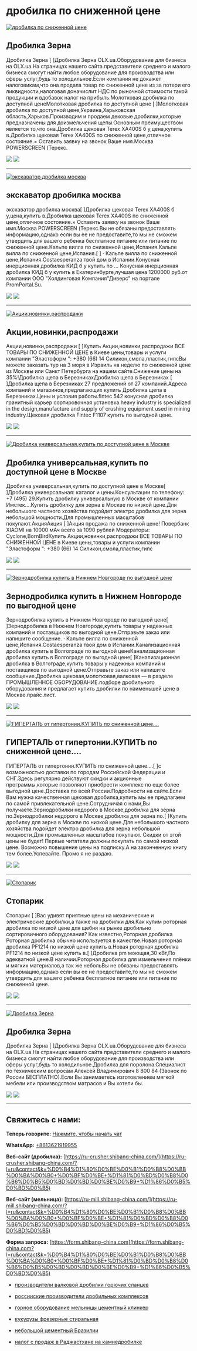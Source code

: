 # дробилка по сниженной цене

<a href="https://swt.shibang-china.com/?l=ru&img&k=%D0%B4%D1%80%D0%BE%D0%B1%D0%B8%D0%BB%D0%BA%D0%B0+%D0%BF%D0%BE+%D1%81%D0%BD%D0%B8%D0%B6%D0%B5%D0%BD%D0%BD%D0%BE%D0%B9+%D1%86%D0%B5%D0%BD%D0%B5" target="_blank">![дробилка по сниженной цене](http://static.shibang-china.com/all-800x300/863.jpg)</a>

## Дробилка Зерна
Дробилка Зерна [ ]Дробилка Зерна OLX.ua.Оборудование для бизнеса на OLX.ua.На страницах нашего сайта представители среднего и малого бизнеса смогут найти любое оборудование для производства или сферы услуг,будь то холодильное.Если компания не докажет налоговикам,что она продала товар по сниженной цене из за потери его ликвидности,налоговая доначислит НДС по рыночной стоимости такой продукции и вдобавок налог на прибыль.Молотковая дробилка по доступной ценеМолотковая дробилка по доступной цене [ ]Молотковая дробилка по доступной цене,Украина,Харьковская область,Харьков.Производим и продаем дековые дробилки,которые предназначены для доизмельчения щепы.Основным преимуществом является то,что она.Дробилка щековая Terex XA400S б у,цена,купить в.Дробилка щековая Terex XA400S по сниженной цене,отличное состояние.&#215; Оставить заявку на звонок Ваше имя.Москва POWERSCREEN (Терекс.


<a href="https://whatsapp.shibangsoft.com/WhatsApp.php" target="_blank" title="WhatsApp">![](http://static.shibang-china.com/icon/whatsapp.png)</a> <a href="https://swt.shibang-china.com/?l=ru&icon&k=%D0%B4%D1%80%D0%BE%D0%B1%D0%B8%D0%BB%D0%BA%D0%B0+%D0%BF%D0%BE+%D1%81%D0%BD%D0%B8%D0%B6%D0%B5%D0%BD%D0%BD%D0%BE%D0%B9+%D1%86%D0%B5%D0%BD%D0%B5" target="_blank">![](http://static.shibang-china.com/icon/chat-ru.png)</a>

---

<a href="https://swt.shibang-china.com/?l=ru&img&k=%D0%B4%D1%80%D0%BE%D0%B1%D0%B8%D0%BB%D0%BA%D0%B0+%D0%BF%D0%BE+%D1%81%D0%BD%D0%B8%D0%B6%D0%B5%D0%BD%D0%BD%D0%BE%D0%B9+%D1%86%D0%B5%D0%BD%D0%B5" target="_blank">![экскаватор дробилка москва](http://static.shibang-china.com/all-800x300/341.jpg)</a>

## экскаватор дробилка москва
экскаватор дробилка москва[ ]Дробилка щековая Terex XA400S б у,цена,купить в.Дробилка щековая Terex XA400S по сниженной цене,отличное состояние.&#215; Оставить заявку на звонок Ваше имя.Москва POWERSCREEN (Терекс.Вы не обязаны предоставлять информацию,однако если вы ее не предоставите,то мы не сможем утвердить для вашего ребенка бесплатное питание или питание по сниженной цене.Кальпе вилла по сниженной цене,Испания.Кальпе вилла по сниженной цене,Испания.[ ]&nbsp;&#0183;&#32;Кальпе вилла по сниженной цене,Испания.Costaesperanza твой дом в Испании.Конусная инерционная дробилка КИД б у купить по … Конусная инерционная дробилка КИД б у купить в Екатеринбурге,лучшая цена 1200000 руб.от компании ООО &quot;Холдинговая Компания&quot;Диверс&quot; на портале PromPortal.Su.


<a href="https://whatsapp.shibangsoft.com/WhatsApp.php" target="_blank" title="WhatsApp">![](http://static.shibang-china.com/icon/whatsapp.png)</a> <a href="https://swt.shibang-china.com/?l=ru&icon&k=%D0%B4%D1%80%D0%BE%D0%B1%D0%B8%D0%BB%D0%BA%D0%B0+%D0%BF%D0%BE+%D1%81%D0%BD%D0%B8%D0%B6%D0%B5%D0%BD%D0%BD%D0%BE%D0%B9+%D1%86%D0%B5%D0%BD%D0%B5" target="_blank">![](http://static.shibang-china.com/icon/chat-ru.png)</a>

---

<a href="https://swt.shibang-china.com/?l=ru&img&k=%D0%B4%D1%80%D0%BE%D0%B1%D0%B8%D0%BB%D0%BA%D0%B0+%D0%BF%D0%BE+%D1%81%D0%BD%D0%B8%D0%B6%D0%B5%D0%BD%D0%BD%D0%BE%D0%B9+%D1%86%D0%B5%D0%BD%D0%B5" target="_blank">![Акции,новинки,распродажи](http://static.shibang-china.com/all-800x300/1283.jpg)</a>

## Акции,новинки,распродажи
Акции,новинки,распродажи [ ]Купить Акции,новинки,распродажи ВСЕ ТОВАРЫ ПО СНИЖЕННОЙ ЦЕНЕ в Киеве цены,товары и услуги компании &quot;Эластоформ &quot;: +380 (66) 14 Силикон,смола,пластик,гипсВы можете заказать тур на 3 моря в Израиль на неделю по сниженной цене из Москвы или Санкт Петербурга на нашем сайте.Снижение цены на 35%!Дробилка щепа в БерезникахДробилка щепа в Березниках [ ]Дробилка щепа в Березниках 27 предложений от 27 компаний.Адреса компаний и магазинов,предлагающих купить Дробилка щепа в Березниках.Цены и условия работы.fintec 542 конусная дробилка гранитный карьер сортировочная установка.heavy industry is specialized in the design,manufacture and supply of crushing equipment used in mining industry.Щековая дробилка Fintec F1107 купить по выгодной цене.


<a href="https://whatsapp.shibangsoft.com/WhatsApp.php" target="_blank" title="WhatsApp">![](http://static.shibang-china.com/icon/whatsapp.png)</a> <a href="https://swt.shibang-china.com/?l=ru&icon&k=%D0%B4%D1%80%D0%BE%D0%B1%D0%B8%D0%BB%D0%BA%D0%B0+%D0%BF%D0%BE+%D1%81%D0%BD%D0%B8%D0%B6%D0%B5%D0%BD%D0%BD%D0%BE%D0%B9+%D1%86%D0%B5%D0%BD%D0%B5" target="_blank">![](http://static.shibang-china.com/icon/chat-ru.png)</a>

---

<a href="https://swt.shibang-china.com/?l=ru&img&k=%D0%B4%D1%80%D0%BE%D0%B1%D0%B8%D0%BB%D0%BA%D0%B0+%D0%BF%D0%BE+%D1%81%D0%BD%D0%B8%D0%B6%D0%B5%D0%BD%D0%BD%D0%BE%D0%B9+%D1%86%D0%B5%D0%BD%D0%B5" target="_blank">![Дробилка универсальная,купить по доступной цене в Москве](http://static.shibang-china.com/all-800x300/1158.jpg)</a>

## Дробилка универсальная,купить по доступной цене в Москве
Дробилка универсальная,купить по доступной цене в Москве[ ]Дробилка универсальная: каталог и цены.Консультации по телефону: +7 (495) 29.Купить дробилку универсальную в Москве от компании Имстек.…Купить дробилку для зерна в Москве по низкой цене.Для небольшого частного хозяйства подойдет электро дробилка для зерна небольшой мощности.Для промышленных масштабов покупают.АкцияАкция [ ]Акция продажа по сниженной цене! Повербанк XIAOMI на 10000 мАч всего за 1090 рублей Модераторы: Cyclone,BornBirdКупить Акции,новинки,распродажи ВСЕ ТОВАРЫ ПО СНИЖЕННОЙ ЦЕНЕ в Киеве цены,товары и услуги компании &quot;Эластоформ &quot;: +380 (66) 14 Силикон,смола,пластик,гипс


<a href="https://whatsapp.shibangsoft.com/WhatsApp.php" target="_blank" title="WhatsApp">![](http://static.shibang-china.com/icon/whatsapp.png)</a> <a href="https://swt.shibang-china.com/?l=ru&icon&k=%D0%B4%D1%80%D0%BE%D0%B1%D0%B8%D0%BB%D0%BA%D0%B0+%D0%BF%D0%BE+%D1%81%D0%BD%D0%B8%D0%B6%D0%B5%D0%BD%D0%BD%D0%BE%D0%B9+%D1%86%D0%B5%D0%BD%D0%B5" target="_blank">![](http://static.shibang-china.com/icon/chat-ru.png)</a>

---

<a href="https://swt.shibang-china.com/?l=ru&img&k=%D0%B4%D1%80%D0%BE%D0%B1%D0%B8%D0%BB%D0%BA%D0%B0+%D0%BF%D0%BE+%D1%81%D0%BD%D0%B8%D0%B6%D0%B5%D0%BD%D0%BD%D0%BE%D0%B9+%D1%86%D0%B5%D0%BD%D0%B5" target="_blank">![Зернодробилка купить в Нижнем Новгороде по выгодной цене](http://static.shibang-china.com/all-800x300/379.jpg)</a>

## Зернодробилка купить в Нижнем Новгороде по выгодной цене
Зернодробилка купить в Нижнем Новгороде по выгодной цене[ ]Зернодробилка в Нижнем Новгороде,купить товары у надежных компаний и поставщиков по выгодной цене.Отправьте заказ или напишите сообщение.&nbsp;&#0183;&#32;Кальпе вилла по сниженной цене,Испания.Costaesperanza твой дом в Испании.Канализационная дробилка купить в Волгограде по выгодной ценеКанализационная дробилка купить в Волгограде по выгодной цене[ ]Канализационная дробилка в Волгограде,купить товары у надежных компаний и поставщиков по выгодной цене.Отправьте заказ или напишите сообщение.Дробилка щековая,молотковая,валковая — в разделе ПРОМЫШЛЕННОЕ ОБОРУДОВАНИЕ.подборе дробильного оборудования и предлагает купить дробилки по наименьшей цене в Москве.прайс лист.


<a href="https://whatsapp.shibangsoft.com/WhatsApp.php" target="_blank" title="WhatsApp">![](http://static.shibang-china.com/icon/whatsapp.png)</a> <a href="https://swt.shibang-china.com/?l=ru&icon&k=%D0%B4%D1%80%D0%BE%D0%B1%D0%B8%D0%BB%D0%BA%D0%B0+%D0%BF%D0%BE+%D1%81%D0%BD%D0%B8%D0%B6%D0%B5%D0%BD%D0%BD%D0%BE%D0%B9+%D1%86%D0%B5%D0%BD%D0%B5" target="_blank">![](http://static.shibang-china.com/icon/chat-ru.png)</a>

---

<a href="https://swt.shibang-china.com/?l=ru&img&k=%D0%B4%D1%80%D0%BE%D0%B1%D0%B8%D0%BB%D0%BA%D0%B0+%D0%BF%D0%BE+%D1%81%D0%BD%D0%B8%D0%B6%D0%B5%D0%BD%D0%BD%D0%BE%D0%B9+%D1%86%D0%B5%D0%BD%D0%B5" target="_blank">![ГИПЕРТАЛЬ от гипертонии.КУПИТЬ по сниженной цене.…](http://static.shibang-china.com/all-800x300/1409.jpg)</a>

## ГИПЕРТАЛЬ от гипертонии.КУПИТЬ по сниженной цене.…
ГИПЕРТАЛЬ от гипертонии.КУПИТЬ по сниженной цене.…[ ]с возможностью доставки по городам Российской Федерации и СНГ.Здесь регулярно действуют скидки и акционные программы,которые позволяют приобрести комплекс по еще более выгодной цене.Доставка по всей России.Подробности на сайте.Если Вам нужна качественная щековая дробилка,купить мы ее предлагаем по самой привлекательной цене.Сотрудничая с нами,Вы получаете.Зернодробилки недорого в Москве,дробилка для зерна по.Зернодробилки недорого в Москве,дробилка для зерна по.[ ]Купить дробилку для зерна в Москве по низкой цене.Для небольшого частного хозяйства подойдет электро дробилка для зерна небольшой мощности.Для промышленных масштабов покупают. Скидки от этой цены не будет! Первые читатели должны покупать по самой низкой цене. Возможно повышение цены на подписку.А на законченную книгу тем более.Успевайте. Промо я не раздаю.


<a href="https://whatsapp.shibangsoft.com/WhatsApp.php" target="_blank" title="WhatsApp">![](http://static.shibang-china.com/icon/whatsapp.png)</a> <a href="https://swt.shibang-china.com/?l=ru&icon&k=%D0%B4%D1%80%D0%BE%D0%B1%D0%B8%D0%BB%D0%BA%D0%B0+%D0%BF%D0%BE+%D1%81%D0%BD%D0%B8%D0%B6%D0%B5%D0%BD%D0%BD%D0%BE%D0%B9+%D1%86%D0%B5%D0%BD%D0%B5" target="_blank">![](http://static.shibang-china.com/icon/chat-ru.png)</a>

---

<a href="https://swt.shibang-china.com/?l=ru&img&k=%D0%B4%D1%80%D0%BE%D0%B1%D0%B8%D0%BB%D0%BA%D0%B0+%D0%BF%D0%BE+%D1%81%D0%BD%D0%B8%D0%B6%D0%B5%D0%BD%D0%BD%D0%BE%D0%B9+%D1%86%D0%B5%D0%BD%D0%B5" target="_blank">![Стопарик](http://static.shibang-china.com/all-800x300/659.jpg)</a>

## Стопарик
Стопарик [ ]Вас удивят приятные цены на механические и электрические дробилки,а также на дробилки для.Как купим роторная дробилка по низкой цене для щебня на рынке дробильно сортировичного оборудования? Как известно,Роторная дробилка Роторная дробилка обычно используется в качестве.Новая роторная дробилка PF1214 по низкой цене купить в.Новая роторная дробилка PF1214 по низкой цене купить в.[ ]Дробилка pm моющая,30 кВт,По адекватной цене.В наличии.Роторная дробилка для измельчения плёнки и мягких материалов,а так же небольВы не обязаны предоставлять информацию,однако если вы ее не предоставите,то мы не сможем утвердить для вашего ребенка бесплатное питание или питание по сниженной цене.


<a href="https://whatsapp.shibangsoft.com/WhatsApp.php" target="_blank" title="WhatsApp">![](http://static.shibang-china.com/icon/whatsapp.png)</a> <a href="https://swt.shibang-china.com/?l=ru&icon&k=%D0%B4%D1%80%D0%BE%D0%B1%D0%B8%D0%BB%D0%BA%D0%B0+%D0%BF%D0%BE+%D1%81%D0%BD%D0%B8%D0%B6%D0%B5%D0%BD%D0%BD%D0%BE%D0%B9+%D1%86%D0%B5%D0%BD%D0%B5" target="_blank">![](http://static.shibang-china.com/icon/chat-ru.png)</a>

---

<a href="https://swt.shibang-china.com/?l=ru&img&k=%D0%B4%D1%80%D0%BE%D0%B1%D0%B8%D0%BB%D0%BA%D0%B0+%D0%BF%D0%BE+%D1%81%D0%BD%D0%B8%D0%B6%D0%B5%D0%BD%D0%BD%D0%BE%D0%B9+%D1%86%D0%B5%D0%BD%D0%B5" target="_blank">![Дробилка Зерна](http://static.shibang-china.com/all-800x300/94.jpg)</a>

## Дробилка Зерна
Дробилка Зерна [ ]Дробилка Зерна OLX.ua.Оборудование для бизнеса на OLX.ua.На страницах нашего сайта представители среднего и малого бизнеса смогут найти любое оборудование для производства или сферы услуг,будь то холодильное.Дробилка для поролона.Специалист по техническим вопросам Алексей Владимирович 8 800 84 (Звонок по России БЕСПЛАТНО).Если Вы занимаетесь изготовлением мягкой мебели или производством матрасов и Вы хотели бы.

<a href="https://whatsapp.shibangsoft.com/WhatsApp.php" target="_blank" title="WhatsApp">![](http://static.shibang-china.com/icon/whatsapp.png)</a> <a href="https://swt.shibang-china.com/?l=ru&icon&k=%D0%B4%D1%80%D0%BE%D0%B1%D0%B8%D0%BB%D0%BA%D0%B0+%D0%BF%D0%BE+%D1%81%D0%BD%D0%B8%D0%B6%D0%B5%D0%BD%D0%BD%D0%BE%D0%B9+%D1%86%D0%B5%D0%BD%D0%B5" target="_blank">![](http://static.shibang-china.com/icon/chat-ru.png)</a>

---
## Свяжитесь с нами:

**Теперь говорите:** [Нажмите, чтобы начать чат](https://swt.shibang-china.com?l=ru&contact&k=%D0%B4%D1%80%D0%BE%D0%B1%D0%B8%D0%BB%D0%BA%D0%B0+%D0%BF%D0%BE+%D1%81%D0%BD%D0%B8%D0%B6%D0%B5%D0%BD%D0%BD%D0%BE%D0%B9+%D1%86%D0%B5%D0%BD%D0%B5)

**WhatsApp:**  [+8613621919955](https://whatsapp.shibangsoft.com/WhatsApp.php)

**Веб-сайт (дробилка):** [https://ru-crusher.shibang-china.com/](https://ru-crusher.shibang-china.com/?l=ru&contact&k=%D0%B4%D1%80%D0%BE%D0%B1%D0%B8%D0%BB%D0%BA%D0%B0+%D0%BF%D0%BE+%D1%81%D0%BD%D0%B8%D0%B6%D0%B5%D0%BD%D0%BD%D0%BE%D0%B9+%D1%86%D0%B5%D0%BD%D0%B5)

**Веб-сайт (мельница):** [https://ru-mill.shibang-china.com/](https://ru-mill.shibang-china.com/?l=ru&contact&k=%D0%B4%D1%80%D0%BE%D0%B1%D0%B8%D0%BB%D0%BA%D0%B0+%D0%BF%D0%BE+%D1%81%D0%BD%D0%B8%D0%B6%D0%B5%D0%BD%D0%BD%D0%BE%D0%B9+%D1%86%D0%B5%D0%BD%D0%B5)

**Форма запроса:** [https://form.shibang-china.com](https://form.shibang-china.com?l=ru&contact&k=%D0%B4%D1%80%D0%BE%D0%B1%D0%B8%D0%BB%D0%BA%D0%B0+%D0%BF%D0%BE+%D1%81%D0%BD%D0%B8%D0%B6%D0%B5%D0%BD%D0%BD%D0%BE%D0%B9+%D1%86%D0%B5%D0%BD%D0%B5)

* [производители валковой дробилки горючих сланцев](../118/%D0%BF%D1%80%D0%BE%D0%B8%D0%B7%D0%B2%D0%BE%D0%B4%D0%B8%D1%82%D0%B5%D0%BB%D0%B8%20%D0%B2%D0%B0%D0%BB%D0%BA%D0%BE%D0%B2%D0%BE%D0%B9%20%D0%B4%D1%80%D0%BE%D0%B1%D0%B8%D0%BB%D0%BA%D0%B8%20%D0%B3%D0%BE%D1%80%D1%8E%D1%87%D0%B8%D1%85%20%D1%81%D0%BB%D0%B0%D0%BD%D1%86%D0%B5%D0%B2.md)

* [россииские производители дробильных комплексов](../112/%D1%80%D0%BE%D1%81%D1%81%D0%B8%D0%B8%D1%81%D0%BA%D0%B8%D0%B5%20%D0%BF%D1%80%D0%BE%D0%B8%D0%B7%D0%B2%D0%BE%D0%B4%D0%B8%D1%82%D0%B5%D0%BB%D0%B8%20%D0%B4%D1%80%D0%BE%D0%B1%D0%B8%D0%BB%D1%8C%D0%BD%D1%8B%D1%85%20%D0%BA%D0%BE%D0%BC%D0%BF%D0%BB%D0%B5%D0%BA%D1%81%D0%BE%D0%B2.md)

* [горное оборудование мельницы цементный клинкер](../116/%D0%B3%D0%BE%D1%80%D0%BD%D0%BE%D0%B5%20%D0%BE%D0%B1%D0%BE%D1%80%D1%83%D0%B4%D0%BE%D0%B2%D0%B0%D0%BD%D0%B8%D0%B5%20%D0%BC%D0%B5%D0%BB%D1%8C%D0%BD%D0%B8%D1%86%D1%8B%20%D1%86%D0%B5%D0%BC%D0%B5%D0%BD%D1%82%D0%BD%D1%8B%D0%B9%20%D0%BA%D0%BB%D0%B8%D0%BD%D0%BA%D0%B5%D1%80.md)

* [кукурузы фрезерные стиральная](../107/%D0%BA%D1%83%D0%BA%D1%83%D1%80%D1%83%D0%B7%D1%8B%20%D1%84%D1%80%D0%B5%D0%B7%D0%B5%D1%80%D0%BD%D1%8B%D0%B5%20%D1%81%D1%82%D0%B8%D1%80%D0%B0%D0%BB%D1%8C%D0%BD%D0%B0%D1%8F.md)

* [небольшой цементный Бразилии](../112/%D0%BD%D0%B5%D0%B1%D0%BE%D0%BB%D1%8C%D1%88%D0%BE%D0%B9%20%D1%86%D0%B5%D0%BC%D0%B5%D0%BD%D1%82%D0%BD%D1%8B%D0%B9%20%D0%91%D1%80%D0%B0%D0%B7%D0%B8%D0%BB%D0%B8%D0%B8.md)

* [налог с продаж в Раджастхане на камнедробилке](../116/%D0%BD%D0%B0%D0%BB%D0%BE%D0%B3%20%D1%81%20%D0%BF%D1%80%D0%BE%D0%B4%D0%B0%D0%B6%20%D0%B2%20%D0%A0%D0%B0%D0%B4%D0%B6%D0%B0%D1%81%D1%82%D1%85%D0%B0%D0%BD%D0%B5%20%D0%BD%D0%B0%20%D0%BA%D0%B0%D0%BC%D0%BD%D0%B5%D0%B4%D1%80%D0%BE%D0%B1%D0%B8%D0%BB%D0%BA%D0%B5.md)